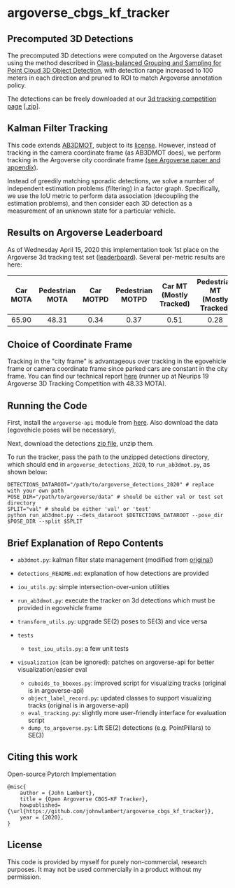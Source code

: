 # argoverse_cbgs_kf_tracker


## Precomputed 3D Detections
The precomputed 3D detections were computed on the Argoverse dataset using the method described in [Class-balanced Grouping and Sampling for Point Cloud 3D Object Detection](https://arxiv.org/abs/1908.09492), with detection range increased to 100 meters in each direction and pruned to ROI to match Argoverse annotation policy.

The detections can be freely downloaded at our [3d tracking competition page](https://evalai.cloudcv.org/web/challenges/challenge-page/453/overview) [[.zip]](https://s3.amazonaws.com/argoai-argoverse/detections_v1.1b.zip).

## Kalman Filter Tracking
This code extends [AB3DMOT](https://github.com/xinshuoweng/AB3DMOT), subject to its [license](https://github.com/xinshuoweng/AB3DMOT/blob/master/LICENSE). However, instead of tracking in the camera coordinate frame (as AB3DMOT does), we perform tracking in the Argoverse city coordinate frame [(see Argoverse paper and appendix)](https://arxiv.org/abs/1911.02620).

Instead of greedily matching sporadic detections, we solve a number of independent estimation problems (filtering) in a factor graph. Specifically, we use the IoU metric to perform data association (decoupling the estimation problems), and then consider each 3D detection as a measurement of an unknown state for a particular vehicle.

## Results on Argoverse Leaderboard
As of Wednesday April 15, 2020 this implementation took 1st place on the Argoverse 3d tracking test set ([leaderboard](https://evalai.cloudcv.org/web/challenges/challenge-page/453/leaderboard/1278)). Several per-metric results are here:

   |  Car <br> MOTA  |  Pedestrian <br>MOTA | Car <br> MOTPD   | Pedestrian <br> MOTPD | Car MT <br> (Mostly Tracked) | Pedestrian MT <br> (Mostly Tracked)   | Car <br> FN  | Ped. <br> FN |  
   | :-----: | :----------: | :-----: |  :--------: | :------------------: | :--------------: | :----: | :--:   |
   | 65.90   | 48.31        |  0.34   | 0.37        | 0.51                 | 0.28             | 23,594 | 25,780 |


## Choice of Coordinate Frame

Tracking in the "city frame" is advantageous over tracking in the egovehicle frame or camera coordinate frame since parked cars are constant in the city frame. You can find our technical report [here](https://drive.google.com/file/d/1TlrZDQTz3c9t7lXmUWcatF0sGjv14Era/view?usp=sharing) (runner up at Neurips 19 Argoverse 3D Tracking Competition with 48.33 MOTA).

## Running the Code

First, install the `argoverse-api` module from [here](https://github.com/argoai/argoverse-api). Also download the data (egovehicle poses will be necessary),

Next, download the detections [zip file](https://s3.amazonaws.com/argoai-argoverse/detections_v1.1b.zip), unzip them. 

To run the tracker, pass the path to the unzipped detections directory, which should end in `argoverse_detections_2020`, to `run_ab3dmot.py`, as shown below:

```
DETECTIONS_DATAROOT="/path/to/argoverse_detections_2020" # replace with your own path
POSE_DIR="/path/to/argoverse/data" # should be either val or test set directory
SPLIT="val" # should be either 'val' or 'test'
python run_ab3dmot.py --dets_dataroot $DETECTIONS_DATAROOT --pose_dir $POSE_DIR --split $SPLIT
```

## Brief Explanation of Repo Contents

- `ab3dmot.py`: kalman filter state management (modified from [original](https://github.com/xinshuoweng/AB3DMOT))
- `detections_README.md`: explanation of how detections are provided
- `iou_utils.py`: simple intersection-over-union utilities
- `run_ab3dmot.py`: execute the tracker on 3d detections which must be provided in egovehicle frame
- `transform_utils.py`: upgrade SE(2) poses to SE(3) and vice versa

- `tests`
    - `test_iou_utils.py`: a few unit tests
- `visualization` (can be ignored): patches on argoverse-api for better visualization/easier eval
    - `cuboids_to_bboxes.py`: improved script for visualizing tracks (original is in argoverse-api)
    - `object_label_record.py`: updated classes to support visualizing tracks (original is in argoverse-api)
    - `eval_tracking.py`: slightly more user-friendly interface for evaluation script
    - `dump_to_argoverse.py`: Lift SE(2) detections (e.g. PointPillars) to SE(3)

## Citing this work
Open-source Pytorch Implementation

```
@misc{
    author = {John Lambert},
    title = {Open Argoverse CBGS-KF Tracker},
    howpublished={\url{https://github.com/johnwlambert/argoverse_cbgs_kf_tracker}},
    year = {2020},
}
```


## License

This code is provided by myself for purely non-commercial, research purposes. It may not be used commercially in a product without my permission.
